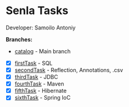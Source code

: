 # Senla Tasks
Developer: Samoilo Antoniy  

**Branches:**   

- [catalog](https://git-courses.senlainc.com/htp_senla_training/samoila_antoni/tree/catalog) - Main branch  

- [x] [firstTask](https://git-courses.senlainc.com/htp_senla_training/samoila_antoni/tree/firstTask) - SQL  
- [x] [secondTask](https://git-courses.senlainc.com/htp_senla_training/samoila_antoni/tree/secondTask) - Reflection, Annotations, .csv  
- [x] [thirdTask](https://git-courses.senlainc.com/htp_senla_training/samoila_antoni/tree/thirdTask) - JDBC 
- [x] [fourthTask](https://git-courses.senlainc.com/htp_senla_training/samoila_antoni/tree/fourthTask) - Maven
- [x] [fifthTask](https://git-courses.senlainc.com/htp_senla_training/samoila_antoni/tree/fifthTask) - Hibernate
- [x] [sixthTask](https://git-courses.senlainc.com/htp_senla_training/samoila_antoni/tree/sixthTask) - Spring IoC